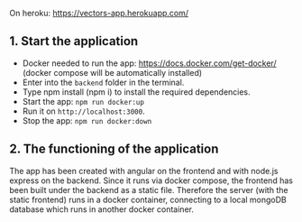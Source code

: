 On heroku: https://vectors-app.herokuapp.com/

## 1. Start the application

- Docker needed to run the app: https://docs.docker.com/get-docker/ (docker compose will be automatically installed)
- Enter into the `backend` folder in the terminal.
- Type npm install (npm i) to install the required dependencies.
- Start the app: `npm run docker:up`
- Run it on `http://localhost:3000`.
- Stop the app: `npm run docker:down`

## 2. The functioning of the application

The app has been created with angular on the frontend and with node.js express on the backend.
Since it runs via docker compose, the frontend has been built under the backend as a static file.
Therefore the server (with the static frontend) runs in a docker container, connecting to a local mongoDB database which runs in another docker container.

